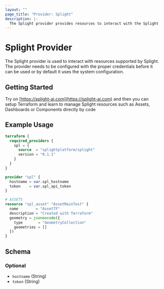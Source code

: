 ```yaml
---
layout: ""
page_title: "Provider: Splight"
description: |-
  The Splight provider provides resources to interact with the Splight API.
---
```


# Splight Provider

The Splight provider is used to interact with resources supported by
Splight. The provider needs to be configured with the proper credentials
before it can be used or by default it uses the system configuration.

## Getting Started

Try on [https://splight-ai.com](https://splight-ai.com) and then
you can setup Terraform and learn to manage Splight resources such
as Assets, Dashboards or Components directly by code

## Example Usage

```terraform
terraform {
  required_providers {
    spl = {
      source  = "splightplatform/splight"
      version = "0.1.1"
    }
  }
}

provider "spl" {
  hostname = var.spl_hostname
  token    = var.spl_api_token
}

# ASSETS
resource "spl_asset" "AssetMainTest" {
  name        = "AssetTF"
  description = "Created with Terraform"
  geometry = jsonencode({
    type       = "GeometryCollection"
    geometries = []
  })
}
```

<!-- schema generated by tfplugindocs -->
## Schema

### Optional

- `hostname` (String)
- `token` (String)